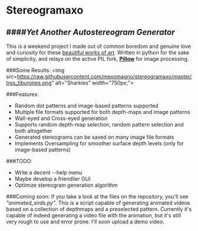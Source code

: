 # Stereogramaxo
####*Yet Another Autostereogram Generator*
--------------
This is a weekend project I made out of common boredom and genuine love and curiosity for these [beautiful works of art](https://en.wikipedia.org/wiki/Autostereogram).
Written in python for the sake of simplicity, and relays on the active PIL fork, [**Pillow**](https://python-pillow.github.io/) for image processing.

###Some Results:
<img src=https://raw.githubusercontent.com/mexomagno/stereogramaxo/master/tres_tiburones.png" alt="Sharkies" width="750px;">

###Features:
- Random dot patterns and image-based patterns supported
- Multiple file formats supported for both depth-maps and image patterns
- Wall-eyed and Cross-eyed generation
- Supports random depth-map selection, random pattern selection and both altogether
- Generated stereograms can be saved on many image file formats
- Implements Oversampling for smoother surface depth levels (only for image-based patterns)

###TODO:
- Write a decent --help menu
- Maybe develop a friendlier GUI
- Optimize stereogram generation algorithm

###Coming soon:
If you take a look at the files on the repository, you'll see *"animated_sirds.py"*.
This is a script capable of generating animated videos based on a collection of depthmaps and a preselected pattern.
Currently it's capable of indeed generating a video file with the animation, but it's still very rough to use and error prone. I'll soon upload a demo video.